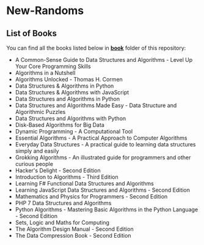 # New-Randoms

## List of Books

You can find all the books listed below in [**book**](/Reading-Materials) folder of this repository:

- A Common-Sense Guide to Data Structures and Algorithms - Level Up Your Core Programming Skills
- Algorithms in a Nutshell 
- Algorithms Unlocked - Thomas H. Cormen 
- Data Structures & Algorithms in Python 
- Data Structures & Algorithms with JavaScript 
- Data Structures and Algorithms in Python 
- Data Structures and Algorithms Made Easy - Data Structure and Algorithmic Puzzles
- Data Structures and Algorithms with Python 
- Disk-Based Algorithms for Big Data 
- Dynamic Programming - A Computational Tool 
- Essential Algorithms - A Practical Approach to Computer Algorithms 
- Everyday Data Structures - A practical guide to learning data structures simply and easily
- Grokking Algorithms - An illustrated guide for programmers and other curious people 
- Hacker's Delight - Second Edition 
- Introduction to Algorithms - Third Edition
- Learning F# Functional Data Structures and Algorithms
- Learning JavaScript Data Structures and Algorithms - Second Edition 
- Mathematics and Physics for Programmers - Second Edition 
- PHP 7 Data Structures and Algorithms 
- Python Algorithms - Mastering Basic Algorithms in the Python Language - Second Edition
- Sets, Logic and Maths for Computing 
- The Algorithm Design Manual - Second Edition 
- The Data Compression Book - Second Edition
